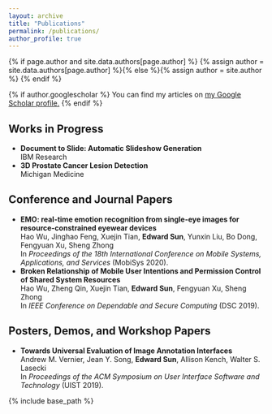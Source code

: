 ```yaml
---
layout: archive
title: "Publications"
permalink: /publications/
author_profile: true
---
```


{% if page.author and site.data.authors[page.author] %}
  {% assign author = site.data.authors[page.author] %}{% else %}{% assign author = site.author %}
{% endif %}

{% if author.googlescholar %}
  <i class="ai ai-google-scholar-square ai-fw"></i> You can find my articles on <u><a href="{{author.googlescholar}}">my Google Scholar profile</a>.</u>
{% endif %}

## Works in Progress
*	**Document to Slide: Automatic Slideshow Generation**  
	IBM Research
*	**3D Prostate Cancer Lesion Detection**  
	Michigan Medicine

## Conference and Journal Papers
*	**EMO: real-time emotion recognition from single-eye images for resource-constrained eyewear devices**  
	Hao Wu, Jinghao Feng, Xuejin Tian, **Edward Sun**, Yunxin Liu, Bo Dong, Fengyuan Xu, Sheng Zhong  
	In *Proceedings of the 18th International Conference on Mobile Systems, Applications, and Services* (MobiSys 2020).
*	**Broken Relationship of Mobile User Intentions and Permission Control of Shared System Resources**<br/>
	Hao Wu, Zheng Qin, Xuejin Tian, **Edward Sun**, Fengyuan Xu, Sheng Zhong<br/>
	In *IEEE Conference on Dependable and Secure Computing* (DSC 2019).

## Posters, Demos, and Workshop Papers
*	**Towards Universal Evaluation of Image Annotation Interfaces**<br/>
	Andrew M. Vernier, Jean Y. Song, **Edward Sun**, Allison Kench, Walter S. Lasecki<br/>
	In *Proceedings of the ACM Symposium on User Interface Software and Technology* (UIST 2019).<br/>
	<!--<span style="color:blue">[Paper](../files/corsica_UIST2019-poster.pdf)</span>-->


{% include base_path %}
